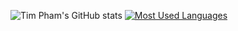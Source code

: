![Tim Pham's GitHub stats](https://github-readme-stats.vercel.app/api?username=timphamvn33&show_icons=true&theme=algolia)
[![Most Used Languages](https://github-readme-stats.vercel.app/api/top-langs/?username=timphamvn33=compact)](https://github.com/timphamvn33/git-font/edit/Tim/README.md)
